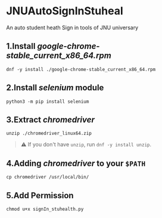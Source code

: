 # JNUAutoSignInStuheal
An auto student heath Sign in tools of JNU universary

## 1.Install *google-chrome-stable_current_x86_64.rpm*

```
dnf -y install ./google-chrome-stable_current_x86_64.rpm
```

## 2.Install *selenium* module

```
python3 -m pip install selenium
```
## 3.Extract *chromedriver*

```
unzip ./chromedriver_linux64.zip
```

>:warning: If you don't have `unzip`, run `dnf -y install unzip`.

## 4.Adding *chromedriver* to your `$PATH`
```
cp chromedriver /usr/local/bin/
```

## 5.Add Permission

```
chmod u+x signIn_stuhealth.py
```
